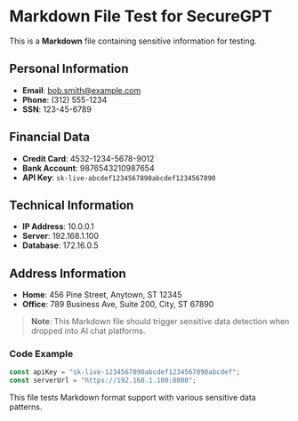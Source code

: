 # Markdown File Test for SecureGPT

This is a **Markdown** file containing sensitive information for testing.

## Personal Information
- **Email**: bob.smith@example.com
- **Phone**: (312) 555-1234
- **SSN**: 123-45-6789

## Financial Data
- **Credit Card**: 4532-1234-5678-9012
- **Bank Account**: 9876543210987654
- **API Key**: `sk-live-abcdef1234567890abcdef1234567890`

## Technical Information
- **IP Address**: 10.0.0.1
- **Server**: 192.168.1.100
- **Database**: 172.16.0.5

## Address Information
- **Home**: 456 Pine Street, Anytown, ST 12345
- **Office**: 789 Business Ave, Suite 200, City, ST 67890

> **Note**: This Markdown file should trigger sensitive data detection when dropped into AI chat platforms.

### Code Example
```javascript
const apiKey = "sk-live-1234567890abcdef1234567890abcdef";
const serverUrl = "https://192.168.1.100:8080";
```

This file tests Markdown format support with various sensitive data patterns.
